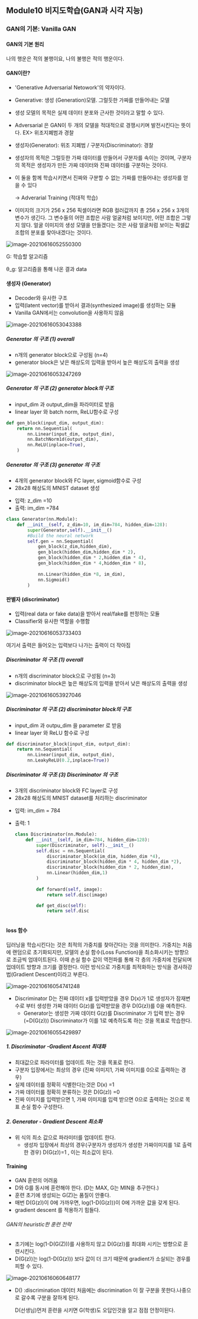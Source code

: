 ## Module10  비지도학습(GAN과 시각 지능)

### GAN의 기본: Vanilla GAN

#### GAN의 기본 원리

나의 행운은 적의 불행이요, 나의 불행은 적의 행운이다.  

#### GAN이란? 

* 'Generative Adversarial Netowork'의 약자이다. 

* Generative: 생성 (Generation)모델. 그럴듯한 가짜를 만들어내는 모델

* 생성 모델의 목적은 실제 데이터 분포와 근사한 것이라고 말할 수 있다. 

* Adversarial 은 GAN이 두 개의 모델을 적대적으로 경쟁시키며 발전시킨다는 뜻이다. EX> 위조지폐범과 경찰

* 생성자(Generator): 위조 지폐범 /  구분자(Discriminator): 경찰

* 생성자의 목적은 그럴듯한 가짜 데이터를 만들어서 구분자를 속이는 것이며, 구분자의 목적은 생성자가 만든 가짜 데이터와 진짜 데이터를 구분하는 것이다. 

* 이 둘을 함께 학습시키면서 진짜와 구분할 수 없는 가짜를 만들어내는 생성자를 얻을 수 있다 

  -> Adverarial Training (적대적 학습)

* 이미지의 크기가 256 x 256 픽셀이라면 RGB 컬러값까지 총 256 x 256 x 3개의 변수가 생긴다. 그 변수들의 어떤 조합은 사람 얼굴처럼 보이지만, 어떤 조합은 그렇지 않다. 얼굴 이미지의 생성 모델을 만들겠다는 것은 사람 얼굴처럼 보이는 픽셀값 조합의 분포를 찾아내겠다는 것이다. 

![image-20210616052550300](C:\Users\user\AppData\Roaming\Typora\typora-user-images\image-20210616052550300.png)

G: 학습할 알고리즘 

θ_g: 알고리즘을 통해 나온 결과 data



#### 생성자 (Generator)

* Decoder와 유사한 구조
* 입력(latent vector)를 받아서 결과(synthesized image)를 생성하는 모듈
* Vanilla GAN에서는 convolution을 사용하지 않음 

![image-20210616053043388](C:\Users\user\AppData\Roaming\Typora\typora-user-images\image-20210616053043388.png)



##### Generator 의 구조 (1) overall

* n개의 generator block으로 구성됨 (n=4)
* generator block은 낮은 해상도의 입력을 받아서 높은 해상도의 출력을 생성 

![image-20210616053247269](C:\Users\user\AppData\Roaming\Typora\typora-user-images\image-20210616053247269.png)

##### Generator 의 구조 (2) generator block의 구조

* input_dim 과 output_dim을 파라미터로 받음
* linear layer 와 batch norm, ReLU함수로 구성 

```python
def gen_block(input_dim, output_dim):
    return nn.Sequential(
        nn.Linear(input_dim, output_dim),
        nn.BatchNorm1d(output_dim),
        nn.ReLU(inplace=True),
    )
```



##### Generator 의 구조 (3) generator 의 구조

* 4개의 generator block와 FC layer, sigmoid함수로 구성
* 28x28 해상도의 MNIST dataset 생성 

- 입력: z_dim =10
- 출력: im_dim =784 

```python
class Generator(nn.Module):
    def __init__(self, z_dim=10, im_dim=784, hidden_dim=128):
        super(Generator,self).__init__()
        #Build the neural network
        self.gen = nn.Sequential(
            gen_block(z_dim,hidden_dim),
            gen_block(hidden_dim,hidden_dim * 2),
            gen_block(hidden_dim * 2,hidden_dim * 4),
            gen_block(hidden_dim * 4,hidden_dim * 8),
            
            nn.Linear(hidden_dim *8, im_dim),
            nn.Sigmoid()
        )
```



#### 판별자 (discriminator)

* 입력(real data  or fake data)을 받아서 real/fake를 판정하는 모듈
* Classifier와 유사한 역할을 수행함 

![image-20210616053733403](C:\Users\user\AppData\Roaming\Typora\typora-user-images\image-20210616053733403.png)

여기서 출력은 들어오는 입력보다 나가는 출력이 더 작아짐 



##### Discriminator 의 구조 (1) overall

* n개의 discriminator block으로 구성됨 (n=3)
* discriminator block은 높은 해상도의 입력을 받아서 낮은 해상도의 출력을 생성 

![image-20210616053927046](C:\Users\user\AppData\Roaming\Typora\typora-user-images\image-20210616053927046.png)



##### Discriminator 의 구조 (2) discriminator block의 구조

* input_dim 과 outpu_dim 을 parameter 로 받음
* linear layer 와 ReLU 함수로 구성

```python
def discriminator_block(input_dim, output_dim):
    return nn.Sequential(
        nn.Linear(input_dim, output_dim),
        nn.LeakyReLU(0.2,inplace=True))
```



##### Discriminator 의 구조 (3) Discriminator 의 구조

* 3개의 discriminator block와 FC layer로 구성
* 28x28 해상도의 MNIST dataset를 처리하는 discriminator 

- 입력: im_dim = 784

- 출력: 1

  ```python
  class Discriminator(nn.Module):
      def __init__(self, im_dim=784, hidden_dim=128):
          super(Discriminator, self).__init__()
          self.disc = nn.Sequential(
              discriminator_block(im_dim, hidden_dim *4),
              discriminator_block(hidden_dim * 4, hidden_dim *2),
              discriminator_block(hidden_dim * 2, hidden_dim),
              nn.Linear(hidden_dim,1)
          )
          
          def forward(self, image):
              return self.disc(image)
  
          def get_disc(self):
              return self.disc
  
  
  
  ```

  

#### loss 함수

딥러닝을 학습시킨다는 것은 최적의 가중치를 찾아간다는 것을 의미한다. 가중치는 처음에 랜덤으로 초기화되지만, 모델의 손실 함수(Loss Function)을 최소화시키는 방향으로 조금씩 업데이트된다. 이때 손실 함수 값이 역전파를 통해 각 층의 가중치에 전달되며 업데이트 방향과 크기를 결정한다. 이런 방식으로 가중치를 최적화하는 방식을 경사하강법(Gradient Descent)이라고 부른다.

![image-20210616054741248](C:\Users\user\AppData\Roaming\Typora\typora-user-images\image-20210616054741248.png)

* Discriminator D는 진짜 데이터 x를 입력받았을 경우 D(x)가 1로 생성자가 잠재변수로 부터 생성한 가짜 데이터 G(z)를 입력받았을 경우 D(G(z))를 0을 예측한다.
  * Generator는 생성한 가짜 데이터 G(z)를 Discriminator 가 입력 받는 경우 (=D(G(z))) Discriminator가 이를 1로 예측하도록 하는 것을 목표로 학습한다.  	



![image-20210616055429897](C:\Users\user\AppData\Roaming\Typora\typora-user-images\image-20210616055429897.png)



##### 1. Discriminator -Gradient Ascent 최대화

* 최대값으로 파라미터를 업데이트 하는 것을 목표로 한다.
* 구분자 입장에서는 최상의 경우 (진짜 이미지1, 가짜 이미지를 0으로 출력하는 경우)
* 실제 데이터를 정확히 식별한다는것은 D(x) =1 
* 가짜 데이터를 정확히 분류하는 것은 D(G(z)) =0
* 진짜 이미지를 입력받으면 1, 가짜 이미지를 입력 받으면 0으로 출력하는 것으로 목표 손실 함수 구성한다.



##### 2. Generator - Gradient Descent 최소화

* 위 식의 최소 값으로 파라미터를 업데이트 한다.
  * 생성자 입장에서 최상의 경우(구분자가 생성자가 생성한 가짜이미지를 1로 출력한 경우) D(G(z))=1 , 이는 최소값이 된다. 



#### Training

* GAN 훈련의 어려움 
* D와 G를 동시에 훈련해야 한다. (D는 MAX, G는 MIN을 추구한다.)
* 훈련 초기에 생성되는 G(Z)는 품질이 안좋다.
* 매번 D(G(z))이 0에 가까우면, log(1-D(G(z)))이 0에 가까운 값을 갖게 된다.
* gradient descent 를 적용하기 힘들다.



###### GAN의 heuristic한 훈련 전략

* 초기에는 log(1-D(G(Z)))를 사용하지 않고 D(G(z))를 최대화 시키는 방향으로 훈련시킨다.
* D(G(z))는 log(1-D(G(z))) 보다 값이 더 크기 때문에 gradient가 소실되는 경우를 피할 수 있다. 



![image-20210616060648177](C:\Users\user\AppData\Roaming\Typora\typora-user-images\image-20210616060648177.png)

* D() :discrimination 데이터 
  처음에는 discrimination 이 잘 구분을 못한다.나중으로 갈수록 구분을 잘하게 된다.

  D(선생님)먼저 훈련을 시키면 G(학생)도 오답인것을 알고 점점 안정이된다. 
